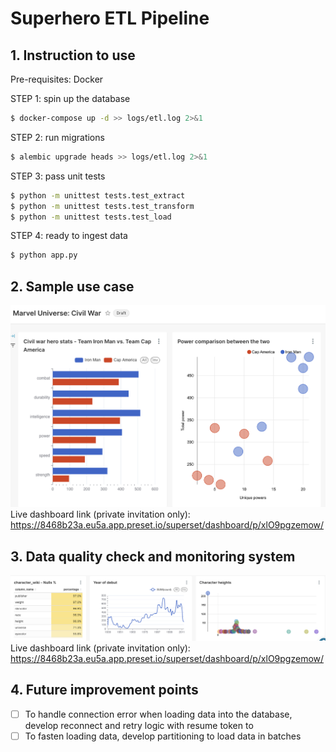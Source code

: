 # Superhero ETL Pipeline

## 1. Instruction to use

Pre-requisites:
Docker

STEP 1:
spin up the database <br>

```bash
$ docker-compose up -d >> logs/etl.log 2>&1
```

STEP 2:
run migrations<br>

```bash
$ alembic upgrade heads >> logs/etl.log 2>&1
```

STEP 3:
pass unit tests<br>

```bash
$ python -m unittest tests.test_extract
$ python -m unittest tests.test_transform
$ python -m unittest tests.test_load
```

STEP 4:
ready to ingest data<br>

```bash
$ python app.py
```

## 2. Sample use case

![Sample Use Case](data/sample-use-case.png)<br>
Live dashboard link (private invitation only):
https://8468b23a.eu5a.app.preset.io/superset/dashboard/p/xlO9pgzemow/

## 3. Data quality check and monitoring system

![Quality Control](data/quality-control.png)
Live dashboard link (private invitation only):
https://8468b23a.eu5a.app.preset.io/superset/dashboard/p/xlO9pgzemow/

## 4. Future improvement points

- [ ] To handle connection error when loading data into the database, develop reconnect and retry logic with resume token to
- [ ] To fasten loading data, develop partitioning to load data in batches
